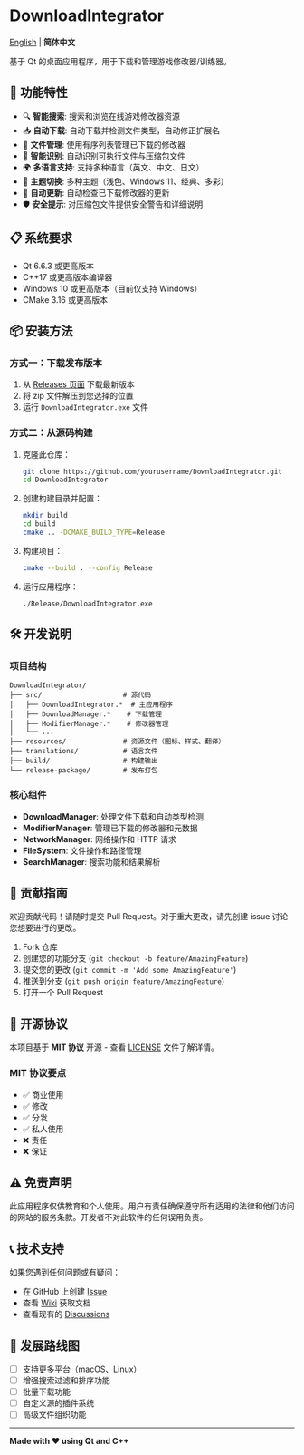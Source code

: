 # DownloadIntegrator

[English](README.md) | **简体中文**

基于 Qt 的桌面应用程序，用于下载和管理游戏修改器/训练器。

## 🚀 功能特性

- 🔍 **智能搜索**: 搜索和浏览在线游戏修改器资源
- 📥 **自动下载**: 自动下载并检测文件类型，自动修正扩展名
- 📂 **文件管理**: 使用有序列表管理已下载的修改器
- 🔧 **智能识别**: 自动识别可执行文件与压缩包文件
- 🌍 **多语言支持**: 支持多种语言（英文、中文、日文）
- 🎨 **主题切换**: 多种主题（浅色、Windows 11、经典、多彩）
- 🔄 **自动更新**: 自动检查已下载修改器的更新
- 🛡️ **安全提示**: 对压缩包文件提供安全警告和详细说明

## 📋 系统要求

- Qt 6.6.3 或更高版本
- C++17 或更高版本编译器
- Windows 10 或更高版本（目前仅支持 Windows）
- CMake 3.16 或更高版本

## 📦 安装方法

### 方式一：下载发布版本
1. 从 [Releases 页面](../../releases) 下载最新版本
2. 将 zip 文件解压到您选择的位置
3. 运行 `DownloadIntegrator.exe` 文件

### 方式二：从源码构建
1. 克隆此仓库：
   ```bash
   git clone https://github.com/yourusername/DownloadIntegrator.git
   cd DownloadIntegrator
   ```

2. 创建构建目录并配置：
   ```bash
   mkdir build
   cd build
   cmake .. -DCMAKE_BUILD_TYPE=Release
   ```

3. 构建项目：
   ```bash
   cmake --build . --config Release
   ```

4. 运行应用程序：
   ```bash
   ./Release/DownloadIntegrator.exe
   ```

## 🛠️ 开发说明

### 项目结构
```
DownloadIntegrator/
├── src/                    # 源代码
│   ├── DownloadIntegrator.*  # 主应用程序
│   ├── DownloadManager.*    # 下载管理
│   ├── ModifierManager.*    # 修改器管理
│   └── ...
├── resources/              # 资源文件（图标、样式、翻译）
├── translations/           # 语言文件
├── build/                  # 构建输出
└── release-package/        # 发布打包
```

### 核心组件
- **DownloadManager**: 处理文件下载和自动类型检测
- **ModifierManager**: 管理已下载的修改器和元数据
- **NetworkManager**: 网络操作和 HTTP 请求
- **FileSystem**: 文件操作和路径管理
- **SearchManager**: 搜索功能和结果解析

## 🤝 贡献指南

欢迎贡献代码！请随时提交 Pull Request。对于重大更改，请先创建 issue 讨论您想要进行的更改。

1. Fork 仓库
2. 创建您的功能分支 (`git checkout -b feature/AmazingFeature`)
3. 提交您的更改 (`git commit -m 'Add some AmazingFeature'`)
4. 推送到分支 (`git push origin feature/AmazingFeature`)
5. 打开一个 Pull Request

## 📄 开源协议

本项目基于 **MIT 协议** 开源 - 查看 [LICENSE](LICENSE) 文件了解详情。

### MIT 协议要点
- ✅ 商业使用
- ✅ 修改
- ✅ 分发
- ✅ 私人使用
- ❌ 责任
- ❌ 保证

## ⚠️ 免责声明

此应用程序仅供教育和个人使用。用户有责任确保遵守所有适用的法律和他们访问的网站的服务条款。开发者不对此软件的任何误用负责。

## 📞 技术支持

如果您遇到任何问题或有疑问：
- 在 GitHub 上创建 [Issue](../../issues)
- 查看 [Wiki](../../wiki) 获取文档
- 查看现有的 [Discussions](../../discussions)

## 🎯 发展路线图

- [ ] 支持更多平台（macOS、Linux）
- [ ] 增强搜索过滤和排序功能
- [ ] 批量下载功能
- [ ] 自定义源的插件系统
- [ ] 高级文件组织功能

---

**Made with ❤️ using Qt and C++**